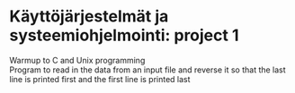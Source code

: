 # Käyttöjärjestelmät ja systeemiohjelmointi: project 1
Warmup to C and Unix programming</br>
Program to read in the data from an input file and reverse it so that the last line is printed first and the first line is printed last

